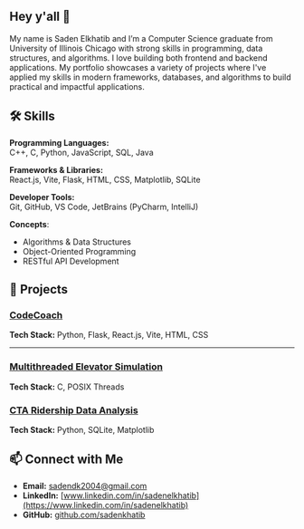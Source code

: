 ## Hey y'all 👋
My name is Saden Elkhatib and I’m a Computer Science graduate from University of Illinois Chicago with strong skills in programming, data structures, and algorithms. I love building both frontend and backend applications. My portfolio showcases a variety of projects where I've applied my skills in modern frameworks, databases, and algorithms to build practical and impactful applications.

## 🛠 Skills

**Programming Languages:**  
C++, C, Python, JavaScript, SQL, Java  

**Frameworks & Libraries:**  
React.js, Vite, Flask, HTML, CSS, Matplotlib, SQLite  

**Developer Tools:**  
Git, GitHub, VS Code, JetBrains (PyCharm, IntelliJ)  

**Concepts**:
- Algorithms & Data Structures
- Object-Oriented Programming
- RESTful API Development

## 📂 Projects

### [CodeCoach](https://github.com/your-username/codecoach) 
**Tech Stack:** Python, Flask, React.js, Vite, HTML, CSS  

---

### [Multithreaded Elevator Simulation](https://github.com/your-username/elevator-sim) 
**Tech Stack:** C, POSIX Threads  

### [CTA Ridership Data Analysis](https://github.com/your-username/cta-ridership)
**Tech Stack:** Python, SQLite, Matplotlib  

## 📫 Connect with Me
- **Email:** sadendk2004@gmail.com  
- **LinkedIn:** [www.linkedin.com/in/sadenelkhatib](https://www.linkedin.com/in/sadenelkhatib)  
- **GitHub:** [github.com/sadenkhatib](https://github.com/sadenkhatib)  

